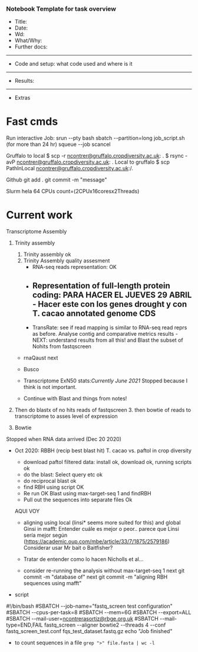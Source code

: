 ### Notebook Template for task overview

- Title:
- Date:
- Wd:
- What/Why:
- Further docs:
--------------------------------------------------------------
- Code and setup: what code used and where is it
--------------------------------------------------------------
- Results:  

--------------------------------------------------------------
- Extras

# Fast cmds

Run interactive Job:
 srun --pty bash
 sbatch --partition=long job_script.sh (for more than 24 hr)
 squeue --job
 scancel <jobid>

Gruffalo to local
 $ scp -r ncontrer@gruffalo.cropdiversity.ac.uk: .
 $ rsync -avP ncontrer@gruffalo.cropdiversity.ac.uk: .
 Local to gruffalo
 $ scp PathInLocal ncontrer@gruffalo.cropdiversity.ac.uk:/.

 Github
 git add .
 git commit -m "message"

Slurm
hela 64 CPUs count=(2CPUx16coresx2Threads)

# Current work
Transcriptome Assembly
1. Trinity assembly
	1. Trinity assembly ok
	2. Trinity Assembly quality assesment
		- RNA-seq reads representation: OK
		- Representation of full-length protein coding:
      PARA HACER EL JUEVES 29 ABRIL	- Hacer este con los genes drought y con T. cacao annotated genome CDS
      		- 
		- TransRate: see if read mapping is similar to RNA-seq read reprs as before. Analyse contig and comparative metrics results
    -NEXT: understand results from all this!
    and Blast the subset of Nohits from fastqscreen
    - rnaQaust next
    - Busco

    - Transcriptome ExN50 stats:*Currently June 2021* Stopped because I think is not important.
    - Continue with Blast and things from notes!

2. Then do blastx of no hits reads of fastqscreen
	3. then bowtie of reads to transcriptome to asses level of expression
3. Bowtie






Stopped when RNA data arrived (Dec 20 2020)
- Oct 2020: RBBH (recip best blast hit) T. cacao vs. paftol in crop diversity
	- download paftol filtered data: install ok, download ok, running scripts ok
	- do the blast: Select query etc ok
	- do reciprocal blast ok
	- find RBH using script OK
	- Re run OK Blast using max-target-seq 1 and findRBH
	- Pull out the sequences into separate files Ok

	AQUI VOY

	- aligning using local (linsi* seems more suited for this) and global Ginsi in mafft: Entender cuále es mejor o peor.. parece que Linsi sería mejor según (https://academic.oup.com/mbe/article/33/7/1875/2579186) Considerar usar Mr bait o Baitfisher?

	- Tratar de entender como lo hacen Nicholls et al...

	- consider re-running the analysis without max-target-seq 1
next git commit -m "database of"
next git commit -m "aligning RBH sequences using mafft"



- script

#!/bin/bash
#SBATCH --job-name="fastq_screen test configuration"
#SBATCH --cpus-per-task=8
#SBATCH --mem=6G
#SBATCH --export=ALL
#SBATCH --mail-user=ncontrerasortiz@rbge.org.uk
#SBATCH --mail-type=END,FAIL
fastq_screen --aligner bowtie2 --threads 4 --conf fastq_screen_test.conf fqs_test_dataset.fastq.gz
echo "Job finished"

- to count sequences in a file `grep ">" file.fasta | wc -l`